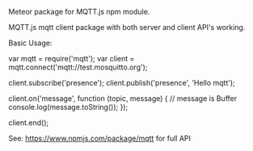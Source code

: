
Meteor package for MQTT.js npm module.

MQTT.js mqtt client package with both server and client API's working.

Basic Usage:

var mqtt    = require('mqtt');
var client  = mqtt.connect('mqtt://test.mosquitto.org');
 
client.subscribe('presence');
client.publish('presence', 'Hello mqtt');
 
client.on('message', function (topic, message) {
  // message is Buffer 
  console.log(message.toString());
});
 
client.end();

See: https://www.npmjs.com/package/mqtt for full API
